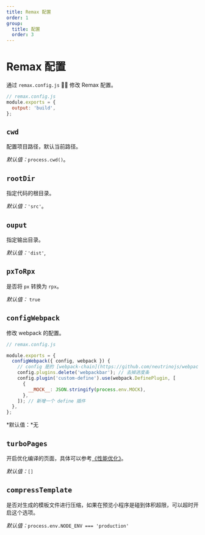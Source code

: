```yaml
---
title: Remax 配置
order: 1
group:
  title: 配置
  order: 3
---
```


# Remax 配置

通过 `remax.config.js`  修改 Remax 配置。

```js
// remax.config.js
module.exports = {
  output: 'build',
};
```

## `cwd`

配置项目路径，默认当前路径。

_默认值：_`process.cwd()`。

## `rootDir`

指定代码的根目录。

_默认值：_`'src'`。

## `ouput`

指定输出目录。

_默认值：_`'dist'`,

## `pxToRpx`

是否将 `px` 转换为 `rpx`。

_默认值：_ `true`

## `configWebpack`

修改 webpack 的配置。

```javascript
// remax.config.js

module.exports = {
  configWebpack({ config, webpack }) {
    // config 是的 [webpack-chain](https://github.com/neutrinojs/webpack-chain) Config 对象。
    config.plugins.delete('webpackbar'); // 去掉进度条
    config.plugin('custom-define').use(webpack.DefinePlugin, [
      {
        __MOCK__: JSON.stringify(process.env.MOCK),
      },
    ]); // 新增一个 define 插件
  },
};
```

*默认值：*无

## `turboPages`

开启优化编译的页面，具体可以参考[《性能优化》](/guide/performance)。

_默认值：_`[]`

## `compressTemplate`

是否对生成的模板文件进行压缩，如果在预览小程序是碰到体积超限，可以超时开启这个选项。

_默认值：_`process.env.NODE_ENV === 'production'`
